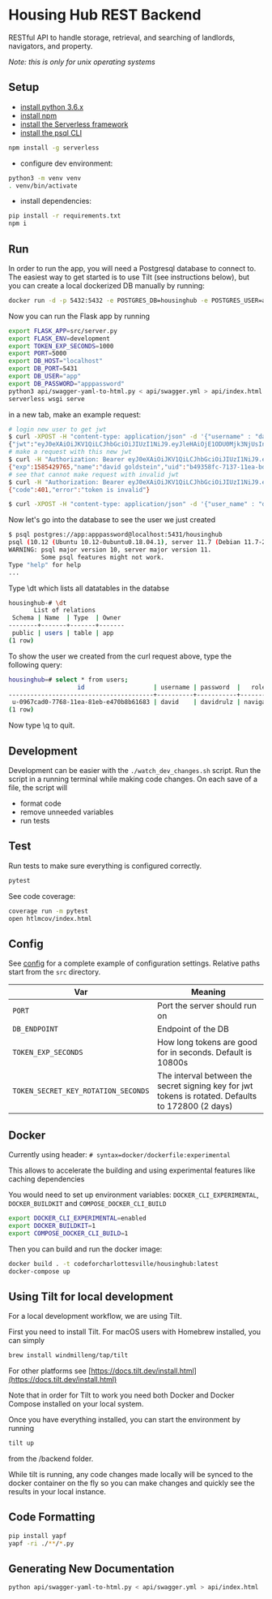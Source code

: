 # Housing Hub REST Backend 

RESTful API to handle storage, retrieval, and searching of landlords, navigators, and property.

*Note: this is only for unix operating systems*

## Setup

- [install python 3.6.x](https://realpython.com/installing-python/)
- [install npm](https://www.npmjs.com/get-npm)
- [install the Serverless framework](https://serverless.com/framework/docs/providers/aws/guide/installation/)
- [install the psql CLI](https://www.pgcli.com/install)

```sh
npm install -g serverless
```

- configure dev environment:

```bash
python3 -m venv venv
. venv/bin/activate
```

- install dependencies:

```bash
pip install -r requirements.txt
npm i
```


## Run

In order to run the app, you will need a Postgresql database to connect to. The easiest way to get started is to use Tilt (see instructions below), but you can create a local dockerized DB manually by running:

```sh
docker run -d -p 5432:5432 -e POSTGRES_DB=housinghub -e POSTGRES_USER=app -e POSTGRES_PASSWORD=apppassword postgres:11.7
```

Now you can run the Flask app by running 

```sh
export FLASK_APP=src/server.py
export FLASK_ENV=development
export TOKEN_EXP_SECONDS=1000
export PORT=5000
export DB_HOST="localhost"
export DB_PORT=5431
export DB_USER="app"
export DB_PASSWORD="apppassword"
python3 api/swagger-yaml-to-html.py < api/swagger.yml > api/index.html
serverless wsgi serve
```

in a new tab, make an example request:
```bash
# login new user to get jwt
$ curl -XPOST -H "content-type: application/json" -d '{"username" : "david", "password" : "davidrulz"}' http://localhost:5000/auth/login 
{"jwt":"eyJ0eXAiOiJKV1QiLCJhbGciOiJIUzI1NiJ9.eyJleHAiOjE1ODU0Mjk3NjUsInVpZCI6ImI0OTM1OGZjLTcxMzctMTFlYS1iZDRmLWU0NzBiOGI2MTY4MyIsIm5hbWUiOiJkYXZpZCBnb2xkc3RlaW4ifQ.q6p91KS8iOme-K5baVlVSFBPW8K0kjdSJZ-IWSOF-cw"}
# make a request with this new jwt
$ curl -H "Authorization: Bearer eyJ0eXAiOiJKV1QiLCJhbGciOiJIUzI1NiJ9.eyJleHAiOjE1ODU0Mjk3NjUsInVpZCI6ImI0OTM1OGZjLTcxMzctMTFlYS1iZDRmLWU0NzBiOGI2MTY4MyIsIm5hbWUiOiJkYXZpZCBnb2xkc3RlaW4ifQ.q6p91KS8iOme-K5baVlVSFBPW8K0kjdSJZ-IWSOF-cw" http://localhost:5000/auth/status
{"exp":1585429765,"name":"david goldstein","uid":"b49358fc-7137-11ea-bd4f-e470b8b61683"}
# see that cannot make request with invalid jwt
$ curl -H "Authorization: Bearer eyJ0eXAiOiJKV1QiLCJhbGciOiJIUzI1NiJ9.eyJleHAiOjE1ODU0MzM0MjcsInVpZCI6IjNiOTJhZTVlLTcxNDAtMTFlYS1iZDRmLWU0NzBiOGI2MTY4MyIsIm5hbWUiOiJkYXZpZCBnb2xkc3RlaW4ifQ.j3bKF3YXalyHvFZ94LCZPN8HeuQEH5Bjbmusw-Js" http://localhost:5000/navigator
{"code":401,"error":"token is invalid"}

$ curl -XPOST -H "content-type: application/json" -d '{"user_name" : "david", "password" : "davidrulz", "role_id" : "4", "role" : "navigator", "is_admin": true}' http://localhost:5000/auth/register
```

Now let's go into the database to see the user we just created

```bash
$ psql postgres://app:apppassword@localhost:5431/housinghub
psql (10.12 (Ubuntu 10.12-0ubuntu0.18.04.1), server 11.7 (Debian 11.7-2.pgdg90+1))
WARNING: psql major version 10, server major version 11.
         Some psql features might not work.
Type "help" for help
...
```
Type \dt which lists all datatables in the databse
```bash
housinghub-# \dt
       List of relations
 Schema | Name  | Type  | Owner 
--------+-------+-------+-------
 public | users | table | app
(1 row)
```
To show the user we created from the curl request above, type the following query:
```bash
housinghub=# select * from users;
                   id                   | username | password  |   role    | role_id | is_admin 
----------------------------------------+----------+-----------+-----------+---------+----------
 u-0967cad0-7768-11ea-81eb-e470b8b61683 | david    | davidrulz | navigator | 4       | f
(1 row)
```

Now type \q to quit.

## Development

Development can be easier with the `./watch_dev_changes.sh` script. Run the script in a running terminal while making code changes. On each save of a file, the script will 

- format code
- remove unneeded variables
- run tests

## Test

Run tests to make sure everything is configured correctly.
```sh
pytest
```

See code coverage:
```sh
coverage run -m pytest
open htlmcov/index.html
```

## Config

See [config](config.cfg) for a complete example of configuration settings. Relative paths start from the `src` directory.

Var | Meaning
--- | --- |
`PORT` | Port the server should run on
`DB_ENDPOINT` | Endpoint of the DB
`TOKEN_EXP_SECONDS` | How long tokens are good for in seconds. Default is 10800s
`TOKEN_SECRET_KEY_ROTATION_SECONDS` | The interval between the secret signing key for jwt tokens is rotated. Defaults to 172800 (2 days)

## Docker

Currently using header: `# syntax=docker/dockerfile:experimental`

This allows to  accelerate the building and using experimental features like caching dependencies

You would need to set up environment variables: `DOCKER_CLI_EXPERIMENTAL`, `DOCKER_BUILDKIT` and `COMPOSE_DOCKER_CLI_BUILD`

```bash
export DOCKER_CLI_EXPERIMENTAL=enabled
export DOCKER_BUILDKIT=1
export COMPOSE_DOCKER_CLI_BUILD=1
```

Then you can build and run the docker image:

```bash
docker build . -t codeforcharlottesville/housinghub:latest
docker-compose up
```

## Using Tilt for local development

For a local development workflow, we are using Tilt. 

First you need to install Tilt. For macOS users with Homebrew installed, you can simply 

```sh
brew install windmilleng/tap/tilt
```

For other platforms see [https://docs.tilt.dev/install.html](https://docs.tilt.dev/install.html)

Note that in order for Tilt to work you need both Docker and Docker Compose installed on your local system. 

Once you have everything installed, you can start the environment by running 

```sh
tilt up 
```

from the /backend folder. 

While tilt is running, any code changes made locally will be synced to the docker container on the fly so you can make changes and quickly see the results in your local instance. 

## Code Formatting

```sh
pip install yapf
yapf -ri ./**/*.py
```

## Generating New Documentation

```sh
python api/swagger-yaml-to-html.py < api/swagger.yml > api/index.html
```
